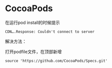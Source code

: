 # CocoaPods

在运行pod install的时候提示
```
CDN….Response: Couldn't connect to server
```

解决方法：

打开podfile文件，在顶部新增
```
source 'https://github.com/CocoaPods/Specs.git'
```
